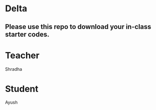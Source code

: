 # Delta

## Please use this repo to download your in-class starter codes.

# Teacher
Shradha

# Student
Ayush
